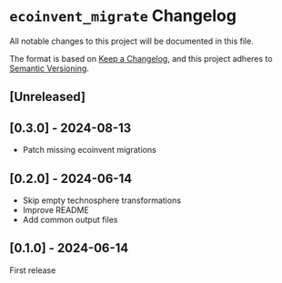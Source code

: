 # `ecoinvent_migrate` Changelog

All notable changes to this project will be documented in this file.

The format is based on [Keep a Changelog](https://keepachangelog.com/en/1.0.0/),
and this project adheres to [Semantic Versioning](https://semver.org/spec/v2.0.0.html).

## [Unreleased]

## [0.3.0] - 2024-08-13

* Patch missing ecoinvent migrations

## [0.2.0] - 2024-06-14

* Skip empty technosphere transformations
* Improve README
* Add common output files

## [0.1.0] - 2024-06-14

First release
